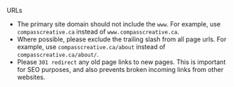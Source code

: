 URLs

- The primary site domain should not include the `www`. For example, use `compasscreative.ca` instead of `www.compasscreative.ca`.
- Where possible, please exclude the trailing slash from all page urls. For example, use `compasscreative.ca/about` instead of `compasscreative.ca/about/`.
- Please `301 redirect` any old page links to new pages. This is important for SEO purposes, and also prevents broken incoming links from other websites.